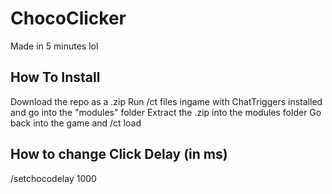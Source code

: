 # ChocoClicker
Made in 5 minutes lol

## How To Install
Download the repo as a .zip
Run /ct files ingame with ChatTriggers installed and go into the "modules" folder
Extract the .zip into the modules folder
Go back into the game and /ct load

## How to change Click Delay (in ms)
/setchocodelay 1000
